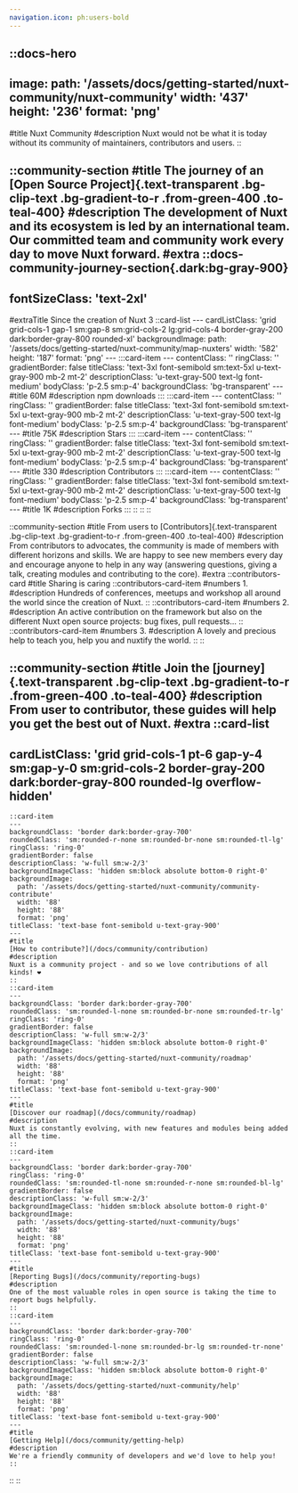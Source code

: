 ```yaml
---
navigation.icon: ph:users-bold
---
```

<!-- markdownlint-disable -->
<!-- @case-police-disable -->

::docs-hero
---
image:
  path: '/assets/docs/getting-started/nuxt-community/nuxt-community'
  width: '437'
  height: '236'
  format: 'png'
---
#title
Nuxt Community
#description
Nuxt would not be what it is today without its community of maintainers, contributors and users.
::

::community-section
#title
The journey of an [Open Source Project]{.text-transparent .bg-clip-text .bg-gradient-to-r .from-green-400 .to-teal-400}
#description
The development of Nuxt and its ecosystem is led by an international team. Our committed team and community work every day to move Nuxt forward.
#extra
  ::docs-community-journey-section{.dark:bg-gray-900}
  ---
  fontSizeClass: 'text-2xl'
  ---
  #extraTitle
  Since the creation of Nuxt 3
    ::card-list
    ---
    cardListClass: 'grid grid-cols-1 gap-1 sm:gap-8 sm:grid-cols-2 lg:grid-cols-4 border-gray-200 dark:border-gray-800 rounded-xl'
    backgroundImage:
      path: '/assets/docs/getting-started/nuxt-community/map-nuxters'
      width: '582'
      height: '187'
      format: 'png'
    ---
      :::card-item
      ---
      contentClass: ''
      ringClass: ''
      gradientBorder: false
      titleClass: 'text-3xl font-semibold sm:text-5xl u-text-gray-900 mb-2 mt-2'
      descriptionClass: 'u-text-gray-500 text-lg font-medium'
      bodyClass: 'p-2.5 sm:p-4'
      backgroundClass: 'bg-transparent'
      ---
      #title
      60M
      #description
      npm downloads
      :::
      :::card-item
      ---
      contentClass: ''
      ringClass: ''
      gradientBorder: false
      titleClass: 'text-3xl font-semibold sm:text-5xl u-text-gray-900 mb-2 mt-2'
      descriptionClass: 'u-text-gray-500 text-lg font-medium'
      bodyClass: 'p-2.5 sm:p-4'
      backgroundClass: 'bg-transparent'
      ---
      #title
      75K
      #description
      Stars
      :::
      :::card-item
      ---
      contentClass: ''
      ringClass: ''
      gradientBorder: false
      titleClass: 'text-3xl font-semibold sm:text-5xl u-text-gray-900 mb-2 mt-2'
      descriptionClass: 'u-text-gray-500 text-lg font-medium'
      bodyClass: 'p-2.5 sm:p-4'
      backgroundClass: 'bg-transparent'
      ---
      #title
      330
      #description
      Contributors
      :::
      :::card-item
      ---
      contentClass: ''
      ringClass: ''
      gradientBorder: false
      titleClass: 'text-3xl font-semibold sm:text-5xl u-text-gray-900 mb-2 mt-2'
      descriptionClass: 'u-text-gray-500 text-lg font-medium'
      bodyClass: 'p-2.5 sm:p-4'
      backgroundClass: 'bg-transparent'
      ---
      #title
      1K
      #description
      Forks
      :::
    ::
  ::
::

::community-section
#title
From users to [Contributors]{.text-transparent .bg-clip-text .bg-gradient-to-r .from-green-400 .to-teal-400}
#description
From contributors to advocates, the community is made of members with different horizons and skills. We are happy to see new members every day and encourage anyone to help in any way (answering questions, giving a talk, creating modules and contributing to the core).
#extra
::contributors-card
#title
Sharing is caring
  ::contributors-card-item
  #numbers
  1.
  #description
  Hundreds of conferences, meetups and workshop all around the world since the creation of Nuxt.
  ::
  ::contributors-card-item
  #numbers
  2.
  #description
  An active contribution on the framework but also on the different Nuxt open source projects: bug fixes, pull requests...
  ::
  ::contributors-card-item
  #numbers
  3.
  #description
  A lovely and precious help to teach you, help you and nuxtify the world.
  ::
::


::community-section
#title
Join the [journey]{.text-transparent .bg-clip-text .bg-gradient-to-r .from-green-400 .to-teal-400}
#description
From user to contributor, these guides will help you get the best out of Nuxt.
#extra
  ::card-list
  ---
  cardListClass: 'grid grid-cols-1 pt-6 gap-y-4 sm:gap-y-0 sm:grid-cols-2 border-gray-200 dark:border-gray-800 rounded-lg overflow-hidden'
  ---
    ::card-item
    ---
    backgroundClass: 'border dark:border-gray-700'
    roundedClass: 'sm:rounded-r-none sm:rounded-br-none sm:rounded-tl-lg'
    ringClass: 'ring-0'
    gradientBorder: false
    descriptionClass: 'w-full sm:w-2/3'
    backgroundImageClass: 'hidden sm:block absolute bottom-0 right-0'
    backgroundImage:
      path: '/assets/docs/getting-started/nuxt-community/community-contribute'
      width: '88'
      height: '88'
      format: 'png'
    titleClass: 'text-base font-semibold u-text-gray-900'
    ---
    #title
    [How to contribute?](/docs/community/contribution)
    #description
    Nuxt is a community project - and so we love contributions of all kinds! ❤️
    ::
    ::card-item
    ---
    backgroundClass: 'border dark:border-gray-700'
    roundedClass: 'sm:rounded-l-none sm:rounded-br-none sm:rounded-tr-lg'
    ringClass: 'ring-0'
    gradientBorder: false
    descriptionClass: 'w-full sm:w-2/3'
    backgroundImageClass: 'hidden sm:block absolute bottom-0 right-0'
    backgroundImage:
      path: '/assets/docs/getting-started/nuxt-community/roadmap'
      width: '88'
      height: '88'
      format: 'png'
    titleClass: 'text-base font-semibold u-text-gray-900'
    ---
    #title
    [Discover our roadmap](/docs/community/roadmap)
    #description
    Nuxt is constantly evolving, with new features and modules being added all the time.
    ::
    ::card-item
    ---
    backgroundClass: 'border dark:border-gray-700'
    ringClass: 'ring-0'
    roundedClass: 'sm:rounded-tl-none sm:rounded-r-none sm:rounded-bl-lg'
    gradientBorder: false
    descriptionClass: 'w-full sm:w-2/3'
    backgroundImageClass: 'hidden sm:block absolute bottom-0 right-0'
    backgroundImage:
      path: '/assets/docs/getting-started/nuxt-community/bugs'
      width: '88'
      height: '88'
      format: 'png'
    titleClass: 'text-base font-semibold u-text-gray-900'
    ---
    #title
    [Reporting Bugs](/docs/community/reporting-bugs)
    #description
    One of the most valuable roles in open source is taking the time to report bugs helpfully.
    ::
    ::card-item
    ---
    backgroundClass: 'border dark:border-gray-700'
    ringClass: 'ring-0'
    roundedClass: 'sm:rounded-l-none sm:rounded-br-lg sm:rounded-tr-none'
    gradientBorder: false
    descriptionClass: 'w-full sm:w-2/3'
    backgroundImageClass: 'hidden sm:block absolute bottom-0 right-0'
    backgroundImage:
      path: '/assets/docs/getting-started/nuxt-community/help'
      width: '88'
      height: '88'
      format: 'png'
    titleClass: 'text-base font-semibold u-text-gray-900'
    ---
    #title
    [Getting Help](/docs/community/getting-help)
    #description
    We're a friendly community of developers and we'd love to help you!
    ::
  ::
::
